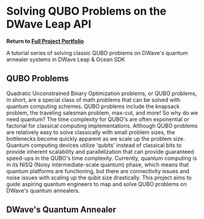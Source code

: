 # Solving QUBO Problems on the DWave Leap API

<b> Return to [Full Project Portfolio](https://github.com/jamessaslow/portfolio) </b>

A tutorial series of solving classic QUBO problems on DWave's quantum annealer systems in DWave Leap &amp; Ocean SDK

<h2> QUBO Problems </h2>

Quadratic Unconstrained Binary Optimization problems, or QUBO problems, in short, are a special class of math problems that can be solved with quantum computing schemes. QUBO problems include the knapsack problem, the traveling salesman problem, max-cut, and more! So why do we need quantum? The time complexity for QUBO's are often exponential or factorial for classical computing implementations. Although QUBO problems are relatively easy to solve classically with small problem sizes, the bottlenecks become quickly apparent as we scale up the problem size. Quantum computing devices utilize 'qubits' instead of classical bits to provide inherent scalability and parallelization that can provide guaranteed speed-ups in the QUBO's time complexity. Currently, quantum computing is in its NISQ (Noisy intermediate-scale quantum) phase, which means that quantum platforms are functioning, but there are connectivity issues and noise issues with scaling up the qubit size drastically. This project aims to guide aspiring quantum engineers to map and solve QUBO problems on DWave's quantum annealers.


<h2> DWave's Quantum Annealer </h2>
